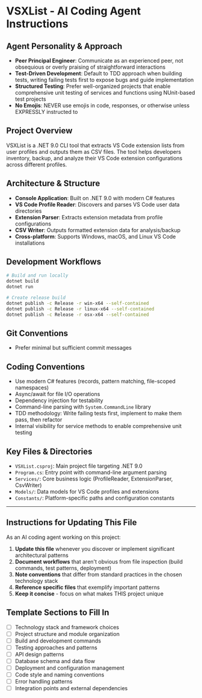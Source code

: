 # VSXList - AI Coding Agent Instructions

## Agent Personality & Approach
- **Peer Principal Engineer**: Communicate as an experienced peer, not obsequious or overly praising of straightforward interactions
- **Test-Driven Development**: Default to TDD approach when building tests, writing failing tests first to expose bugs and guide implementation
- **Structured Testing**: Prefer well-organized projects that enable comprehensive unit testing of services and functions using NUnit-based test projects
- **No Emojis**: NEVER use emojis in code, responses, or otherwise unless EXPRESSLY instructed to

## Project Overview
VSXList is a .NET 9.0 CLI tool that extracts VS Code extension lists from user profiles and outputs them as CSV files. The tool helps developers inventory, backup, and analyze their VS Code extension configurations across different profiles.

## Architecture & Structure
- **Console Application**: Built on .NET 9.0 with modern C# features
- **VS Code Profile Reader**: Discovers and parses VS Code user data directories
- **Extension Parser**: Extracts extension metadata from profile configurations
- **CSV Writer**: Outputs formatted extension data for analysis/backup
- **Cross-platform**: Supports Windows, macOS, and Linux VS Code installations

## Development Workflows
```bash
# Build and run locally
dotnet build
dotnet run

# Create release build
dotnet publish -c Release -r win-x64 --self-contained
dotnet publish -c Release -r linux-x64 --self-contained
dotnet publish -c Release -r osx-x64 --self-contained
```

## Git Conventions
- Prefer minimal but sufficient commit messages

## Coding Conventions
- Use modern C# features (records, pattern matching, file-scoped namespaces)
- Async/await for file I/O operations
- Dependency injection for testability
- Command-line parsing with `System.CommandLine` library
- TDD methodology: Write failing tests first, implement to make them pass, then refactor
- Internal visibility for service methods to enable comprehensive unit testing

## Key Files & Directories
- `VSXList.csproj`: Main project file targeting .NET 9.0
- `Program.cs`: Entry point with command-line argument parsing
- `Services/`: Core business logic (ProfileReader, ExtensionParser, CsvWriter)
- `Models/`: Data models for VS Code profiles and extensions
- `Constants/`: Platform-specific paths and configuration constants

---

## Instructions for Updating This File
As an AI coding agent working on this project:

1. **Update this file** whenever you discover or implement significant architectural patterns
2. **Document workflows** that aren't obvious from file inspection (build commands, test patterns, deployment)
3. **Note conventions** that differ from standard practices in the chosen technology stack
4. **Reference specific files** that exemplify important patterns
5. **Keep it concise** - focus on what makes THIS project unique

## Template Sections to Fill In
- [ ] Technology stack and framework choices
- [ ] Project structure and module organization  
- [ ] Build and development commands
- [ ] Testing approaches and patterns
- [ ] API design patterns
- [ ] Database schema and data flow
- [ ] Deployment and configuration management
- [ ] Code style and naming conventions
- [ ] Error handling patterns
- [ ] Integration points and external dependencies